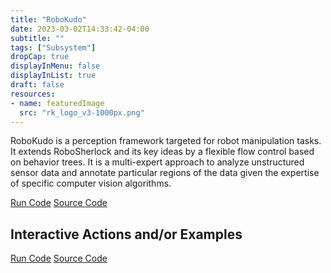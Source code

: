 ```yaml
---
title: "RoboKudo"
date: 2023-03-02T14:33:42-04:00
subtitle: ""
tags: ["Subsystem"]
dropCap: true
displayInMenu: false
displayInList: true
draft: false
resources:
- name: featuredImage
  src: "rk_logo_v3-1000px.png"
---
```


RoboKudo is a perception framework targeted for robot manipulation tasks. It extends RoboSherlock and its key ideas by a flexible flow control based on behavior trees. It is a multi-expert approach to analyze unstructured sensor data and annotate particular regions of the data given the expertise of specific computer vision algorithms.

<div class="hidde-after-preview">
<a class="btn btn-primary" target="_blank" href="https://binder.intel4coro.de/v2/git/https%3A%2F%2Fgitlab.informatik.uni-bremen.de%2Fyanxiang%2Frobokudo.git/binderhub">Run Code</a>
<a class="btn btn-success" target="_blank" href="https://gitlab.informatik.uni-bremen.de/robokudo/robokudo">Source Code</a>
</div>

<!--more-->


Interactive Actions and/or Examples
---

<div>
<a class="btn btn-primary" target="_blank" href="https://binder.intel4coro.de/v2/git/https%3A%2F%2Fgitlab.informatik.uni-bremen.de%2Fyanxiang%2Frobokudo.git/binderhub">Run Code</a>
<a class="btn btn-success" target="_blank" href="https://gitlab.informatik.uni-bremen.de/robokudo/robokudo">Source Code</a>
</div>

